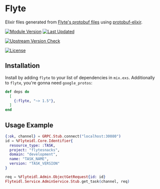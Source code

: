 # Flyte

Elixir files generated from [Flyte's protobuf files](https://github.com/flyteorg/flyteidl) using [protobuf-elixir](https://github.com/elixir-protobuf/protobuf).

[![Module Version](https://img.shields.io/hexpm/v/flyte.svg)](https://hex.pm/packages/flyte)
[![Last Updated](https://img.shields.io/github/last-commit/mruoss/flyte.ex.svg)](https://github.com/mruoss/flyte.ex/commits/main)

[![Upstream Version Check](https://github.com/mruoss/flyte.ex/actions/workflows/update.yaml/badge.svg)](https://github.com/mruoss/flyte.ex/actions/workflows/update.yaml)

[![License](https://img.shields.io/hexpm/l/flyte.svg)](https://github.com/mruoss/flyte.ex/blob/main/LICENSE)

## Installation

Install by adding `flyte` to your list of dependencies in `mix.exs`.
Additionally to `flyte`, you're gonna need `google_protos`:

```elixir
def deps do
  [
    {:flyte, "~> 1.5"},
  ]
end
```

## Usage Example

```elixir
{:ok, channel} = GRPC.Stub.connect("localhost:30080")
id = %Flyteidl.Core.Identifier{
  resource_type: :TASK,
  project: "flytesnacks",
  domain: "development",
  name: "TASK_NAME",
  version: "TASK_VERSION"
}

req = %Flyteidl.Admin.ObjectGetRequest{id: id}
Flyteidl.Service.AdminService.Stub.get_task(channel, req)
```
